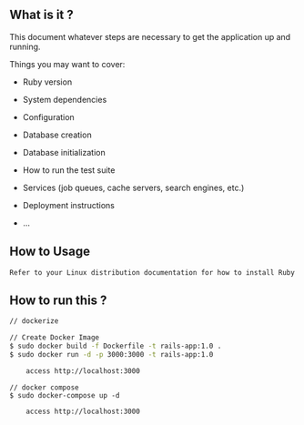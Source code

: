## What is it ?

This document whatever steps are necessary to get the
application up and running.

Things you may want to cover:

* Ruby version

* System dependencies

* Configuration

* Database creation

* Database initialization

* How to run the test suite

* Services (job queues, cache servers, search engines, etc.)

* Deployment instructions

* ...

## How to Usage

` Refer to your Linux distribution documentation for how to install Ruby `

## How to run this ?
```bash
// dockerize

// Create Docker Image
$ sudo docker build -f Dockerfile -t rails-app:1.0 .
$ sudo docker run -d -p 3000:3000 -t rails-app:1.0

    access http://localhost:3000
```

```
// docker compose
$ sudo docker-compose up -d

    access http://localhost:3000
```